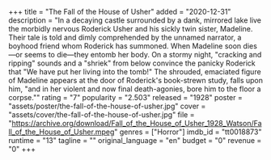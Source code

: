 +++
title = "The Fall of the House of Usher"
added = "2020-12-31"
description = "In a decaying castle surrounded by a dank, mirrored lake live the morbidly nervous Roderick Usher and his sickly twin sister, Madeline. Their tale is told and dimly comprehended by the unnamed narrator, a boyhood friend whom Roderick has summoned. When Madeline soon dies—or seems to die—they entomb her body. On a stormy night, \"cracking and ripping\" sounds and a \"shriek\" from below convince the panicky Roderick that \"We have put her living into the tomb!\" The shrouded, emaciated figure of Madeline appears at the door of Roderick's book-strewn study, falls upon him, \"and in her violent and now final death-agonies, bore him to the floor a corpse.\""
rating = "7"
popularity = "2.503"
released = "1928"
poster = "assets/poster/the-fall-of-the-house-of-usher.jpg"
cover = "assets/cover/the-fall-of-the-house-of-usher.jpg"
file = "https://archive.org/download/Fall_of_the_House_of_Usher_1928_Watson/Fall_of_the_House_of_Usher.mpeg"
genres = ["Horror"]
imdb_id = "tt0018873"
runtime = "13"
tagline = ""
original_language = "en"
budget = "0"
revenue = "0"
+++